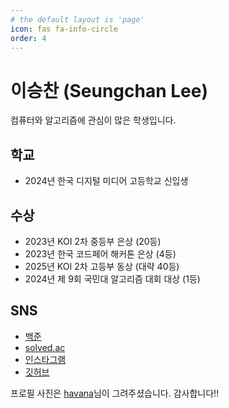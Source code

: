 ```yaml
---
# the default layout is 'page'
icon: fas fa-info-circle
order: 4
---
```


# 이승찬 (Seungchan Lee)
컴퓨터와 알고리즘에 관심이 많은 학생입니다.

## 학교
 + 2024년 한국 디지털 미디어 고등학교 신입생

## 수상
  + 2023년 KOI 2차 중등부 은상 (20등)
  + 2023년 한국 코드페어 해커톤 은상 (4등)
  + 2025년 KOI 2차 고등부 동상 (대략 40등)
  + 2024년 제 9회 국민대 알고리즘 대회 대상 (1등)

## SNS
  + [백준](https://www.acmicpc.net/user/seungchan0325)
  + [solved.ac](https://solved.ac/profile/seungchan0325)
  + [인스타그램](https://www.instagram.com/imchan0325/)
  + [깃허브](https://github.com/Seungchan0325)

프로필 사진은 [havana](https://solved.ac/profile/havana723)님이 그려주셨습니다. 감사합니다!!